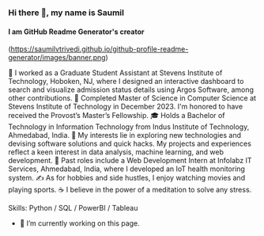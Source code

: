 ### Hi there 👋, my name is Saumil
#### I am GitHub Readme Generator's creator
(https://saumilvtrivedi.github.io/github-profile-readme-generator/images/banner.png)

💼 I worked as a Graduate Student Assistant at Stevens Institute of Technology, Hoboken, NJ, where I designed an interactive dashboard to search and visualize admission status details using Argos Software, among other contributions.
🔭 Completed Master of Science in Computer Science at Stevens Institute of Technology in December 2023. I'm honored to have received the Provost’s Master’s Fellowship.
🎓 Holds a Bachelor of Technology in Information Technology from Indus Institute of Technology, Ahmedabad, India.
🤔 My interests lie in exploring new technologies and devising software solutions and quick hacks. My projects and experiences reflect a keen interest in data analysis, machine learning, and web development.
💼 Past roles include a Web Development Intern at Infolabz IT Services, Ahmedabad, India, where I developed an IoT health monitoring system.
✍️ As for hobbies and side hustles, I enjoy watching movies and playing sports.
☕ I believe in the power of a meditation to solve any stress.

Skills: Python / SQL / PowerBI / Tableau 

- 🔭 I’m currently working on this page. 




